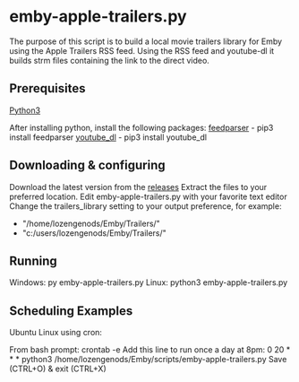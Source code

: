 # emby-apple-trailers.py

The purpose of this script is to build a local movie trailers library for Emby using the Apple Trailers RSS feed. Using the RSS feed and youtube-dl it builds strm files containing the link to the direct video. 


## Prerequisites

[Python3](https://www.python.org/downloads/)

After installing python, install the following packages:
[feedparser](https://pypi.org/project/feedparser/) - pip3 install feedparser
[youtube_dl](https://pypi.org/project/youtube_dl/) - pip3 install youtube_dl

## Downloading & configuring

Download the latest version from the [releases](https://github.com/lozengenods/emby-apple-trailers/releases)
Extract the files to your preferred location.
Edit emby-apple-trailers.py with your favorite text editor
Change the trailers_library setting to your output preference, for example:
- "/home/lozengenods/Emby/Trailers/" 
- "c:/users/lozengenods/Emby/Trailers/"

## Running

Windows: py emby-apple-trailers.py
Linux: python3 emby-apple-trailers.py

## Scheduling Examples

Ubuntu Linux using cron:

From bash prompt: crontab -e
Add this line to run once a day at 8pm: 0 20 * * * python3 /home/lozengenods/Emby/scripts/emby-apple-trailers.py
Save (CTRL+O) & exit (CTRL+X)

